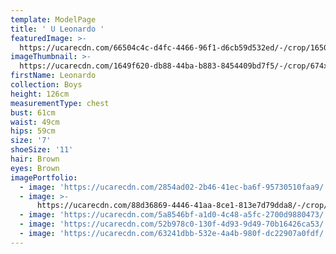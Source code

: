 ```yaml
---
template: ModelPage
title: ' U Leonardo '
featuredImage: >-
  https://ucarecdn.com/66504c4c-d4fc-4466-96f1-d6cb59d532ed/-/crop/1650x919/0,18/-/preview/
imageThumbnail: >-
  https://ucarecdn.com/1649f620-db88-44ba-b883-8454409bd7f5/-/crop/674x764/616,0/-/preview/
firstName: Leonardo
collection: Boys
height: 126cm
measurementType: chest
bust: 61cm
waist: 49cm
hips: 59cm
size: '7'
shoeSize: '11'
hair: Brown
eyes: Brown
imagePortfolio:
  - image: 'https://ucarecdn.com/2854ad02-2b46-41ec-ba6f-95730510faa9/'
  - image: >-
      https://ucarecdn.com/88d36869-4446-41aa-8ce1-813e7d79dda8/-/crop/959x1100/691,0/-/preview/
  - image: 'https://ucarecdn.com/5a8546bf-a1d0-4c48-a5fc-2700d9880473/'
  - image: 'https://ucarecdn.com/52b978c0-130f-4d93-9d49-70b16426ca53/'
  - image: 'https://ucarecdn.com/63241dbb-532e-4a4b-980f-dc22907a0fdf/'
---
```


